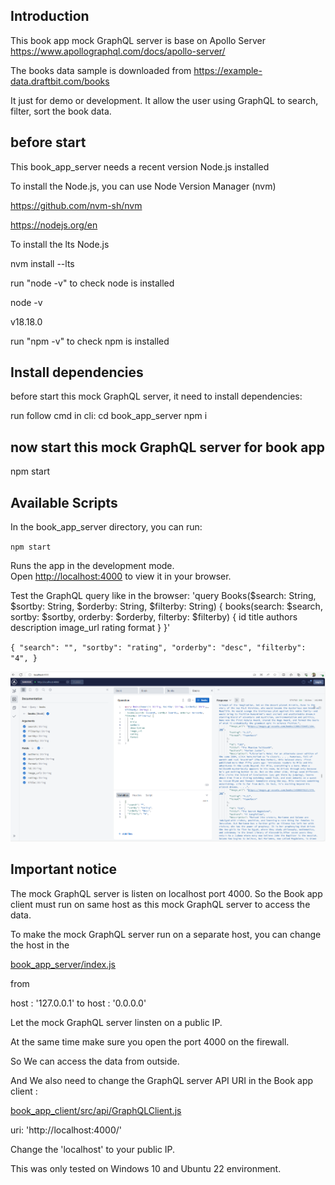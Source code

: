 ## Introduction
This book app mock GraphQL server is base on Apollo Server
https://www.apollographql.com/docs/apollo-server/

The books data sample is downloaded from 
https://example-data.draftbit.com/books

It just for demo or development.
It allow the user using GraphQL to search, filter, sort the book data.

## before start 
This book_app_server needs a recent version Node.js installed

To install the Node.js, you can use Node Version Manager (nvm)

https://github.com/nvm-sh/nvm

https://nodejs.org/en

To install the lts Node.js

nvm install --lts

run "node -v" to check node is installed

node -v

v18.18.0

run "npm -v" to check npm is installed


## Install dependencies
before start this  mock GraphQL server, it need to install dependencies:

run follow cmd in cli:
cd book_app_server
npm i

## now start this mock GraphQL server for book app
npm start

## Available Scripts

In the book_app_server directory, you can run:

`npm start`

Runs the app in the development mode.\
Open [http://localhost:4000](http://localhost:4000) to view it in your browser.

Test the GraphQL query like in the browser:
'query Books($search: String, $sortby: String, $orderby: String, $filterby: String) {
  books(search: $search, sortby: $sortby, orderby: $orderby, filterby: $filterby) {
    id
    title
    authors
    description
    image_url
    rating
    format
  }
}'

`{
  "search": "",
  "sortby": "rating",
  "orderby": "desc",
  "filterby": "4",
}`

![GraphQL query sample](img/server.PNG)

## Important notice
The mock GraphQL server is listen on localhost port 4000.
So the Book app client must run on same host as this mock GraphQL server to access the data.

To make the mock GraphQL server run on a separate host, you can change the host in the 

[book_app_server/index.js](index.js)

from 

host : '127.0.0.1'  to  host : '0.0.0.0'

Let the mock GraphQL server linsten on a public IP. 

At the same time make sure you open the port 4000 on the firewall. 

So We can access the data from outside.

And We also need to change the GraphQL server API URI in the Book app client :


[book_app_client/src/api/GraphQLClient.js](../book_app_client/src/api/GraphQLClient.js)

uri: 'http://localhost:4000/' 

Change the 'localhost' to your public IP.

This was only tested on Windows 10  and Ubuntu 22 environment.

